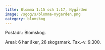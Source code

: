 ```yaml
---
title: Blomma 1:15 och 1:17, Nygården
image: /sgog/s/blomma-nygarden.png
category: blomskog
---
```


Postadr.: Blomskog.

Areal: 6 har åker, 26 skogsmark.
Tax.-v. 9.300.
